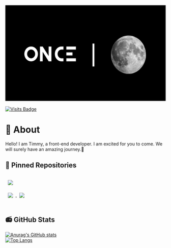 <img src="./card.png" style="height:300px;width:550px"/>

[![Visits Badge](https://visitor-badge.glitch.me/badge?page_id=TIMMLOPK.TIMMLOPK)](https://lionceu.live)

# 👻 About
Hello! I am Timmy, a front-end developer. I am excited for you to come. We will surely have an amazing journey.💖
## 📌 Pinned Repositories

<a href="https://github.com/TIMMLOPK/once">
  <img align="center" style="margin:1rem 0.5rem" src="https://github-readme-stats.vercel.app/api/pin/?username=TIMMLOPK&repo=once&title_color=ffffff&text_color=c9cacc&icon_color=4AB197&bg_color=1A2B34" />
</a>

<br>

<a href="https://github.com/TIMMLOPK/TIMMYLOPK-Web">
  <img align="center" style="margin:0.5rem" src="https://github-readme-stats.vercel.app/api/pin/?username=TIMMLOPK&repo=TIMMYLOPK-Web&title_color=ffffff&text_color=c9cacc&icon_color=4AB197&bg_color=1A2B34" />
</a>

<a href="https://github.com/TIMMLOPK/Old-Web">
  <img align="center" style="margin:0.5rem" src="https://github-readme-stats.vercel.app/api/pin/?username=TIMMLOPK&repo=Old-Web&title_color=ffffff&text_color=c9cacc&icon_color=4AB197&bg_color=1A2B34" />
</a>

<br>
<br>

## 📻 GitHub Stats

[![Anurag's GitHub stats](https://github-readme-stats.vercel.app/api?username=TIMMLOPK&show_icons=true)](https://github.com/anuraghazra/github-readme-stats)
<br>
[![Top Langs](https://github-readme-stats.vercel.app/api/top-langs/?username=TIMMLOPK&layout=compact)](https://github.com/anuraghazra/github-readme-stats)
<br>
